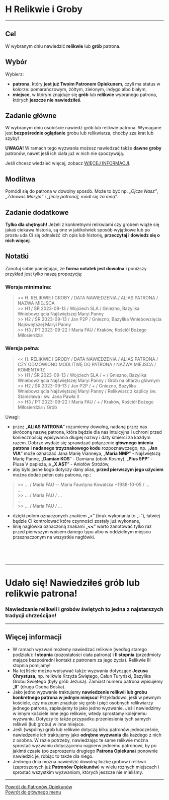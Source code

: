 # <span class="status status-list"><span class="status status-list">H</span> Relikwie i Groby</span>
---
## Cel
W <span class="selected-day-info">wybranym dniu</span> nawiedzić **relikwie** lub **grób** patrona.
## Wybór
Wybierz:
- **patrona**, który **jest już Twoim Patronem Opiekunem**, czyli ma status w kolorze: <span class="status status-orange">pomarańczowym</span>, <span class="status status-yellow">żółtym</span>, <span class="status status-green">zielonym</span>, <span class="status status-indigo">indygo</span> albo <span class="status status-white">białym</span>,
- **miejsce**, w którym znajduje się **grób** lub **relikwie** wybranego patrona, których **jeszcze nie nawiedziłeś**.
## Zadanie główne
W <span class="selected-day-info">wybranym dniu</span> osobiście nawiedź grób lub relikwie patrona. Wymagane jest **bezpośrednie oglądanie** grobu lub relikwiarza, choćby zza krat lub szyby!

**UWAGA!** W ramach tego wyzwania możesz nawiedzać także **dawne groby** patronów, nawet jeśli ich ciała już w nich nie spoczywają.

Jeśli chcesz wiedzieć więcej, zobacz [WIĘCEJ INFORMACJI](#relikwie-i-groby-wiecej-informacji).
## Modlitwa
Pomódl się do patrona w dowolny sposób. Może to być np. _„Ojcze Nasz”_, _„Zdrowaś Maryjo”_ i _„[imię patrona], módl się za mną”_.
## Zadanie dodatkowe
**Tylko dla chętnych!** Jeżeli z konkretnymi relikwiami czy grobem wiąże się jakaś ciekawa historia, są one w jakikolwiek sposób wyjątkowe lub po prostu uda Ci się odnaleźć ich opis lub historię, **przeczytaj i dowiedz się o nich więcej**.
## Notatki
Zanotuj sobie pamiętając, że **forma notatek jest dowolna** i poniższy przykład jest tylko naszą propozycją:
### Wersja minimalna:
> \<\< H. RELIKWIE I GROBY / DATA NAWIEDZENIA / ALIAS PATRONA / NAZWA MIEJSCA  
> \>\> H1 / ŚR 2023-09-13 / Wojciech SLA / Gniezno, Bazylika Wniebowzięcia Najświętszej Maryi Panny  
> \>\> H2 / ŚR 2023-09-13 / Jan P2P / Gniezno, Bazylika Wniebowzięcia Najświętszej Maryi Panny  
> \>\> H3 / PT 2023-09-22 / Maria FAU / Kraków, Kościół Bożego Miłosierdzia
### Wersja pełna:
> \<\< H. RELIKWIE I GROBY / DATA NAWIEDZENIA / ALIAS PATRONA / CZY ODMÓWIONO MODLITWĘ DO PATRONA / NAZWA MIEJSCA / KOMENTARZ  
> \>\> H1 / ŚR 2023-09-13 / Wojciech SLA / + / Gniezno, Bazylika Wniebowzięcia Najświętszej Maryi Panny / Grób na ołtarzu głównym  
> \>\> H2 / ŚR 2023-09-13 / Jan P2P / + / Gniezno, Bazylika Wniebowzięcia Najświętszej Maryi Panny / Relikwiarz z kaplicy św. Stanisława i św. Jana Pawła II  
> \>\> H3 / PT 2023-09-22 / Maria FAU / + / Kraków, Kościół Bożego Miłosierdzia / Grób

Uwagi:
- przez „**ALIAS PATRONA**” rozumiemy dowolną, nadaną przez nas skróconą nazwę patrona, która będzie dla nas intuicyjna i uchroni przed koniecznością wpisywania długiej nazwy i daty śmierci za każdym razem. Dobrze wydaje się sprawdzać połączenie **głównego imienia patrona** i **nadanego trzyznakowego kodu** rozpoznawczego, np. „**Jan VIA**” może oznaczać Jana Marię Vianneya, „**Maria NMP**” - Najświętszą Marię Pannę, „**Damian KOS**” - Damiana (obok Kosmy), „**Pius 5PP**” - Piusa V papieża, a „**X AST**” - Aniołów Stróżów,
- aby było jasne kogo dotyczy dany alias, **przed pierwszym jego użyciem** można dodać pełen opis patrona, np.:
> \>\> ... / Maria FAU -- Maria Faustyna Kowalska +1938-10-05 / ...  
> ...  
> \>\> ... / Maria FAU / ...  
> ...  
> \>\> ... / Maria FAU / ...
- dzięki polom oznaczonych znakiem „**+**” (brak wykonania to „**-**”), łatwiej będzie Ci kontrolować które czynności zostały już wykonane,
- linię nagłówka oznaczoną znakami „**<<**” warto zanotować tylko raz przed pierwszym wpisem danego typu albo w oddzielnym miejscu przeznaczonym na wszystkie nagłówki.
<br />
<br />
<br />

---
# Udało się! Nawiedziłeś grób lub relikwie patrona!
### Nawiedzanie relikwii i grobów świętych to jedna z najstarszych tradycji chrześcijan!
---

## <span id="relikwie-i-groby-wiecej-informacji">Więcej informacji</span>
- W ramach wyzwań możemy nawiedzać relikwie (według starego podziału): **I stopnia** (pozostałości ciała patrona) i **II stopnia** (przedmioty mające bezpośredni kontakt z patronem za jego życia). Relikwie III stopnia pomijamy!
- Na tej liście można wpisywać także wyzwania dotyczące **Jezusa Chrystusa**, np. relikwie Krzyża Świętego, Całun Turyński, Bazylika Grobu Świętego (były grób Jezusa). Zamiast numeru patrona wpisujemy „**II**” (druga Osoba Boska).
- Jako jedno wyzwanie traktujemy **nawiedzenie relikwii lub grobu konkretnego patrona w jednym miejscu**! Przykładowo, jeśli w pewnym kościele, czy muzeum znajduje się grób i pięć osobnych relikwiarzy jednego patrona, zapisujemy to jako jedno wyzwanie. Jeśli nawiedzimy w innym kościele inne jego relikwie, wtedy sprostamy kolejnemu wyzwaniu. Dotyczy to także przypadku przeniesienia tych samych relikwii (lub grobu) w inne miejsce.
- Jeśli (wspólny) grób lub relikwie dotyczą kilku patronów jednocześnie, nawiedzenie ich traktujemy jako **odrębne wyzwania** dla każdego z nich z osobna. W razie potrzeby, nawiedzając te same relikwie można sprostać wyzwaniu dotyczącemu najpierw jednemu patronowi, by po jakimś czasie (po zaproszeniu drugiego **Patrona Opiekuna**) ponownie nawiedzić je, robiąc to także dla niego.
- Jednego dnia można nawiedzić dowolną liczbę grobów i relikwii (zaproszonych już **Patronów Opiekunów**) w wielu różnych miejscach i sprostać wszystkim wyzwaniom, których jeszcze nie mieliśmy.

---
[Powrót do Patronów Opiekunów](patroni_opiekunowie.md)  
[Powrót do głównego menu](index.md)
